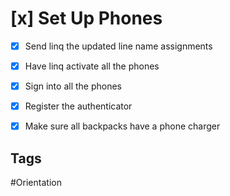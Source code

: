 # [x] Set Up Phones

- [x] Send linq the updated line name assignments
- [x] Have linq activate all the phones
- [x] Sign into all the phones 
- [x] Register the authenticator
- [x] Make sure all backpacks have a phone charger


## Tags

#Orientation
